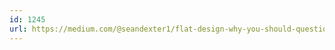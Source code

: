 ```yaml
---
id: 1245
url: https://medium.com/@seandexter1/flat-design-why-you-should-question-nielsen-normans-research-on-the-trendy-design-style-39a991517e02
---
```

